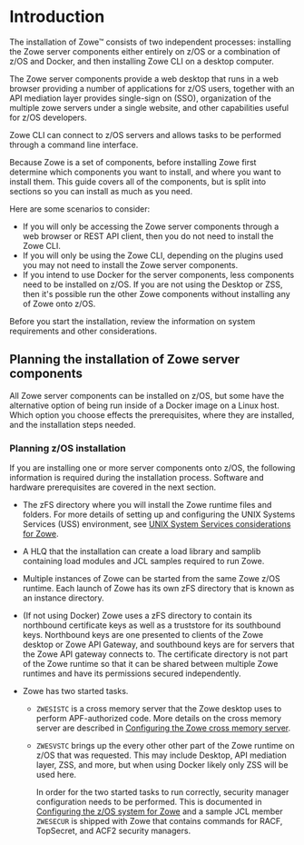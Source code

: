 # Introduction

The installation of Zowe&trade; consists of two independent processes: installing the Zowe server components either entirely on z/OS or a combination of z/OS and Docker, and then installing Zowe CLI on a desktop computer.  

The Zowe server components provide a web desktop that runs in a web browser providing a number of applications for z/OS users, together with an API mediation layer provides single-sign on (SSO), organization of the multiple zowe servers under a single website, and other capabilities useful for z/OS developers. 

Zowe CLI can connect to z/OS servers and allows tasks to be performed through a command line interface.

Because Zowe is a set of components, before installing Zowe first determine which components you want to install, and where you want to install them. This guide covers all of the components, but is split into sections so you can install as much as you need.

Here are some scenarios to consider:

- If you will only be accessing the Zowe server components through a web browser or REST API client, then you do not need to install the Zowe CLI.
- If you will only be using the Zowe CLI, depending on the plugins used you may not need to install the Zowe server components.
- If you intend to use Docker for the server components, less components need to be installed on z/OS. If you are not using the Desktop or ZSS, then it's possible run the other Zowe components without installing any of Zowe onto z/OS.

Before you start the installation, review the information on system requirements and other considerations.

## Planning the installation of Zowe server components

All Zowe server components can be installed on z/OS, but some have the alternative option of being run inside of a Docker image on a Linux host.
Which option you choose effects the prerequisites, where they are installed, and the installation steps needed.

### Planning z/OS installation
If you are installing one or more server components onto z/OS, the following information is required during the installation process. Software and hardware prerequisites are covered in the next section.

- The zFS directory where you will install the Zowe runtime files and folders.  For more details of setting up and configuring the UNIX Systems Services (USS) environment, see [UNIX System Services considerations for Zowe](configure-uss.md).

- A HLQ that the installation can create a load library and samplib containing load modules and JCL samples required to run Zowe.

- Multiple instances of Zowe can be started from the same Zowe z/OS runtime.  Each launch of Zowe has its own zFS directory that is known as an instance directory.  

- (If not using Docker) Zowe uses a zFS directory to contain its northbound certificate keys as well as a truststore for its southbound keys.  Northbound keys are one presented to clients of the Zowe desktop or Zowe API Gateway, and southbound keys are for servers that the Zowe API gateway connects to.  The certificate directory is not part of the Zowe runtime so that it can be shared between multiple Zowe runtimes and have its permissions secured independently. 

- Zowe has two started tasks.
   - `ZWESISTC` is a cross memory server that the Zowe desktop uses to perform APF-authorized code. More details on the cross memory server are described in [Configuring the Zowe cross memory server](configure-xmem-server.md). 
   - `ZWESVSTC` brings up the every other other part of the Zowe runtime on z/OS that was requested. This may include Desktop, API mediation layer, ZSS, and more, but when using Docker likely only ZSS will be used here.
   
     In order for the two started tasks to run correctly, security manager configuration needs to be performed.  This is documented in [Configuring the z/OS system for Zowe](configure-zos-system.md) and a sample JCL member `ZWESECUR` is shipped with Zowe that contains commands for RACF, TopSecret, and ACF2 security managers.  

